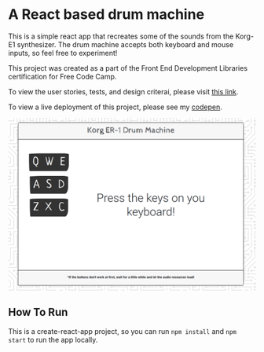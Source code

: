 # A React based drum machine

This is a simple react app that recreates some of the sounds from the Korg-E1 synthesizer. The drum machine accepts both keyboard and mouse inputs, so feel free to experiment!

This project was created as a part of the Front End Development Libraries certification for Free Code Camp.

To view the user stories, tests, and design criterai, please visit [this link](https://www.freecodecamp.org/learn/front-end-development-libraries/front-end-development-libraries-projects/build-a-drum-machine).

To view a live deployment of this project, please see my [codepen](https://codepen.io/OulipianSummer/full/jOMpmxX).

![Screenshot of a drum machiene made using React and sounds from the Korg-E1 synthesizer](screenshot.png)

## How To Run

This is a create-react-app project, so you can run `npm install` and  `npm start` to run the app locally.
